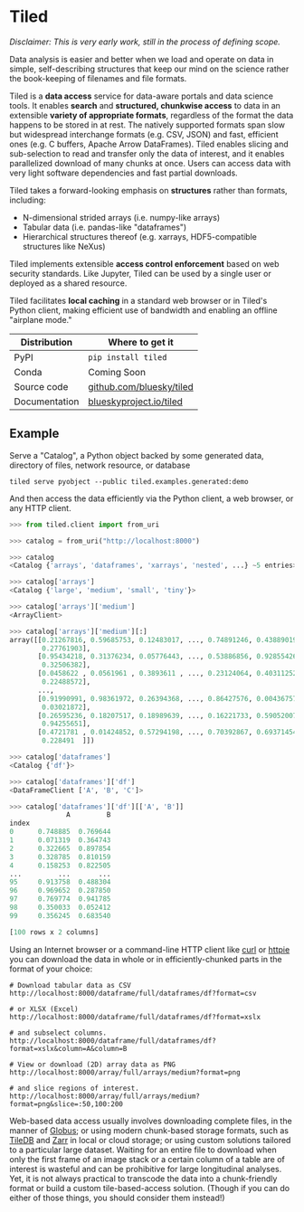 # Tiled

*Disclaimer: This is very early work, still in the process of defining scope.*

Data analysis is easier and better when we load and operate on data in simple,
self-describing structures that keep our mind on the science rather the
book-keeping of filenames and file formats.

Tiled is a **data access** service for data-aware portals and data science tools.
It enables **search** and **structured, chunkwise access** to data in an
extensible **variety of appropriate formats**, regardless of the format the data
happens to be stored in at rest. The natively supported formats span slow but
widespread interchange formats (e.g. CSV, JSON) and fast, efficient ones
(e.g. C buffers, Apache Arrow DataFrames). Tiled enables slicing and
sub-selection to read and transfer only the data of interest, and it enables
parallelized download of many chunks at once. Users can access data with very
light software dependencies and fast partial downloads.

Tiled takes a forward-looking emphasis on **structures** rather than formats,
including:

* N-dimensional strided arrays (i.e. numpy-like arrays)
* Tabular data (i.e. pandas-like "dataframes")
* Hierarchical structures thereof (e.g. xarrays, HDF5-compatible structures like NeXus)

Tiled implements extensible **access control enforcement** based on web security
standards. Like Jupyter, Tiled can be used by a single user or deployed as
a shared resource.

Tiled facilitates **local caching** in a standard web browser or in Tiled's
Python client, making efficient use of bandwidth and enabling an offline
"airplane mode."

| Distribution   | Where to get it                                              |
| -------------- | ------------------------------------------------------------ |
| PyPI           | `pip install tiled`                                          |
| Conda          | Coming Soon                                                  |
| Source code    | [github.com/bluesky/tiled](https://github.com/bluesky/tiled) |
| Documentation  | [blueskyproject.io/tiled](https://blueskyproject.io/tiled)   |

## Example

Serve a "Catalog", a Python object backed by some generated data, directory
of files, network resource, or database

```
tiled serve pyobject --public tiled.examples.generated:demo
```

And then access the data efficiently via the Python client, a web browser, or
any HTTP client.

```python
>>> from tiled.client import from_uri

>>> catalog = from_uri("http://localhost:8000")

>>> catalog
<Catalog {'arrays', 'dataframes', 'xarrays', 'nested', ...} ~5 entries>

>>> catalog['arrays']
<Catalog {'large', 'medium', 'small', 'tiny'}>

>>> catalog['arrays']['medium']
<ArrayClient>

>>> catalog['arrays']['medium'][:]
array([[0.21267816, 0.59685753, 0.12483017, ..., 0.74891246, 0.43889019,
        0.27761903],
       [0.95434218, 0.31376234, 0.05776443, ..., 0.53886856, 0.92855426,
        0.32506382],
       [0.0458622 , 0.0561961 , 0.3893611 , ..., 0.23124064, 0.40311252,
        0.22488572],
       ...,
       [0.91990991, 0.98361972, 0.26394368, ..., 0.86427576, 0.00436757,
        0.03021872],
       [0.26595236, 0.18207517, 0.18989639, ..., 0.16221733, 0.59052007,
        0.94255651],
       [0.4721781 , 0.01424852, 0.57294198, ..., 0.70392867, 0.69371454,
        0.228491  ]])

>>> catalog['dataframes']
<Catalog {'df'}>

>>> catalog['dataframes']['df']
<DataFrameClient ['A', 'B', 'C']>

>>> catalog['dataframes']['df'][['A', 'B']]
              A         B
index                    
0      0.748885  0.769644
1      0.071319  0.364743
2      0.322665  0.897854
3      0.328785  0.810159
4      0.158253  0.822505
...         ...       ...
95     0.913758  0.488304
96     0.969652  0.287850
97     0.769774  0.941785
98     0.350033  0.052412
99     0.356245  0.683540

[100 rows x 2 columns]
```

Using an Internet browser or a command-line HTTP client like
[curl](https://curl.se/) or [httpie](https://httpie.io/) you can download the
data in whole or in efficiently-chunked parts in the format of your choice:

```
# Download tabular data as CSV
http://localhost:8000/dataframe/full/dataframes/df?format=csv

# or XLSX (Excel)
http://localhost:8000/dataframe/full/dataframes/df?format=xslx

# and subselect columns.
http://localhost:8000/dataframe/full/dataframes/df?format=xslx&column=A&column=B

# View or download (2D) array data as PNG
http://localhost:8000/array/full/arrays/medium?format=png

# and slice regions of interest.
http://localhost:8000/array/full/arrays/medium?format=png&slice=:50,100:200
```

Web-based data access usually involves downloading complete files, in the
manner of [Globus](https://www.globus.org/); or using modern chunk-based
storage formats, such as [TileDB](https://tiledb.com/) and
[Zarr](https://zarr.readthedocs.io/en/stable/) in local or cloud storage; or
using custom solutions tailored to a particular large dataset. Waiting for an
entire file to download when only the first frame of an image stack or a
certain column of a table are of interest is wasteful and can be prohibitive
for large longitudinal analyses. Yet, it is not always practical to transcode
the data into a chunk-friendly format or build a custom tile-based-access
solution. (Though if you can do either of those things, you should consider
them instead!)